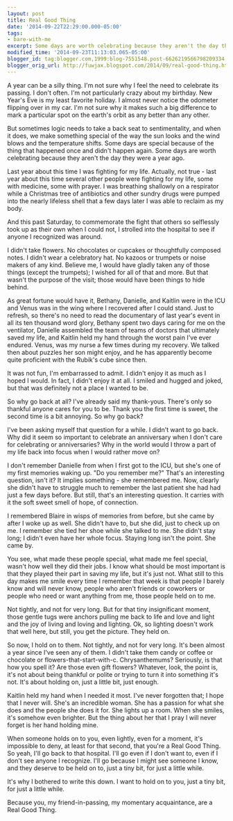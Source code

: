```yaml
---
layout: post
title: Real Good Thing
date: '2014-09-22T22:29:00.000-05:00'
tags: 
- bare-with-me
excerpt: Some days are worth celebrating because they aren't the day they were a year ago.
modified_time: '2014-09-23T11:13:03.065-05:00'
blogger_id: tag:blogger.com,1999:blog-7551548.post-6626219566798209334
blogger_orig_url: http://fuwjax.blogspot.com/2014/09/real-good-thing.html
---
```


A year can be a silly thing. I'm not sure why I feel the need to celebrate its passing. I don't often. I'm not particularly crazy about my birthday. New Year's Eve is my least favorite holiday. I almost never notice the odometer flipping over in my car. I'm not sure why it makes such a big difference to mark a particular spot on the earth's orbit as any better than any other.

But sometimes logic needs to take a back seat to sentimentality, and when it does, we make something special of the way the sun looks and the wind blows and the temperature shifts. Some days are special because of the thing that happened once and didn't happen again. Some days are worth celebrating because they aren't the day they were a year ago.

Last year about this time I was fighting for my life. Actually, not true - last year about this time several other people were fighting for my life, some with medicine, some with prayer. I was breathing shallowly on a respirator while a Christmas tree of antibiotics and other sundry drugs were pumped into the nearly lifeless shell that a few days later I was able to reclaim as my body.

And this past Saturday, to commemorate the fight that others so selflessly took up as their own when I could not, I strolled into the hospital to see if anyone I recognized was around.

I didn't take flowers. No chocolates or cupcakes or thoughtfully composed notes. I didn't wear a celebratory hat. No kazoos or trumpets or noise makers of any kind. Believe me, I would have gladly taken any of those things (except the trumpets); I wished for all of that and more. But that wasn't the purpose of the visit; those would have been things to hide behind.

As great fortune would have it, Bethany, Danielle, and Kaitlin were in the ICU and Venus was in the wing where I recovered after I could stand. Just to refresh, so there's no need to read the documentary of last year's event in all its ten thousand word glory, Bethany spent two days caring for me on the ventilator, Danielle assembled the team of teams of doctors that ultimately saved my life, and Kaitlin held my hand through the worst pain I've ever endured. Venus, was my nurse a few times during my recovery. We talked then about puzzles her son might enjoy, and he has apparently become quite proficient with the Rubik's cube since then.

It was not fun, I'm embarrassed to admit. I didn't enjoy it as much as I hoped I would. In fact, I didn't enjoy it at all. I smiled and hugged and joked, but that was definitely not a place I wanted to be.

So why go back at all? I've already said my thank-yous. There's only so thankful anyone cares for you to be. Thank you the first time is sweet, the second time is a bit annoying. So why go back?

I've been asking myself that question for a while. I didn't want to go back. Why did it seem so important to celebrate an anniversary when I don't care for celebrating or anniversaries? Why in the world would I throw a part of my life back into focus when I would rather move on?

I don't remember Danielle from when I first got to the ICU, but she's one of my first memories waking up. "Do you remember me?" That's an interesting question, isn't it? It implies something - she remembered me. Now, clearly she didn't have to struggle much to remember the last patient she had had just a few days before. But still, that's an interesting question. It carries with it the soft sweet smell of hope, of connection.

I remembered Blaire in wisps of memories from before, but she came by after I woke up as well. She didn't have to, but she did, just to check up on me. I remember she tied her shoe while she talked to me. She didn't stay long; I didn't even have her whole focus. Staying long isn't the point. She came by.

You see, what made these people special, what made me feel special, wasn't how well they did their jobs. I know what should be most important is that they played their part in saving my life, but it's just not. What still to this day makes me smile every time I remember that week is that people I barely know and will never know, people who aren't friends or coworkers or people who need or want anything from me, those people held on to me.

Not tightly, and not for very long. But for that tiny insignificant moment, those gentle tugs were anchors pulling me back to life and love and light and the joy of living and loving and lighting. Ok, so lighting doesn't work that well here, but still, you get the picture. They held on.

So now, I hold on to them. Not tightly, and not for very long. It's been almost a year since I've seen any of them. I didn't take them candy or coffee or chocolate or flowers-that-start-with-c. Chrysanthemums? Seriously, is that how you spell it? Are those even gift flowers? Whatever, look, the point is, it's not about being thankful or polite or trying to turn it into something it's not. It's about holding on, just a little bit, just enough.

Kaitlin held my hand when I needed it most. I've never forgotten that; I hope that I never will. She's an incredible woman. She has a passion for what she does and the people she does it for. She lights up a room. When she smiles, it's somehow even brighter. But the thing about her that I pray I will never forget is her hand holding mine.

When someone holds on to you, even lightly, even for a moment, it's impossible to deny, at least for that second, that you're a Real Good Thing. So yeah, I'll go back to that hospital. I'll go even if I don't want to, even if I don't see anyone I recognize. I'll go because I might see someone I know, and they deserve to be held on to, just a tiny bit, for just a little while.

It's why I bothered to write this down. I want to hold on to you, just a tiny bit, for just a little while.

Because you, my friend-in-passing, my momentary acquaintance, are a Real Good Thing.